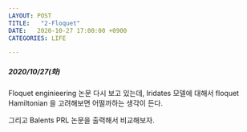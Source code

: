 ```yaml
---
LAYOUT: POST
TITLE:   "2-Floquet"
DATE:   2020-10-27 17:00:00 +0900
CATEGORIES: LIFE

---
```




#####  2020/10/27(화)


Floquet enginieering 논문 다시 보고 있는데, Iridates 모델에 대해서 floquet  Hamiltonian 을 고려해보면 어떨까하는 생각이 든다.

그리고 Balents PRL 논문을 출력해서 비교해보자.

